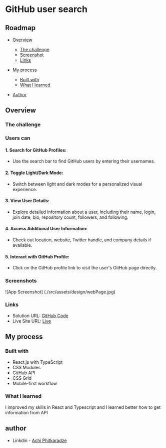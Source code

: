 # GitHub user search

## Roadmap

- [Overview](#overview)

  - [The challenge](#the-challenge)
  - [Screenshot](#screenshots)
  - [Links](#links)

- [My process](#my-process)
  - [Built with](#built-with)
  - [What I learned](#what-i-learned)
- [Author](#author)

## Overview

### The challenge

### Users can

#### 1. Search for GitHub Profiles:

- Use the search bar to find GitHub users by entering their usernames.

#### 2. Toggle Light/Dark Mode:

- Switch between light and dark modes for a personalized visual experience.

#### 3. View User Details:

- Explore detailed information about a user, including their name, login, join date, bio, repository count, followers, and following.

#### 4. Access Additional User Information:

- Check out location, website, Twitter handle, and company details if available.

#### 5. Interact with GitHub Profile:

- Click on the GitHub profile link to visit the user's GitHub page directly.

### Screenshots

![App Screenshot] (./src/assets/design/webPage.jpg)

### Links

- Solution URL: [GitHub Code](https://github.com/AchiPhutkaradze/github-user-search-app.git)
- Live Site URL: [Live](https://github-user-search-app-seven-flame.vercel.app/)

## My process

### Built with

- React.js with TypeScript
- CSS Modules
- GitHub API
- CSS Grid
- Mobile-first workflow

### What I learned

I improved my skills in React and Typescript and I learned better how to get information from API

## author

- Linkdin - [Achi Phitkaradze](https://www.linkedin.com/in/achi-phutkaradze-a629b7265/)
